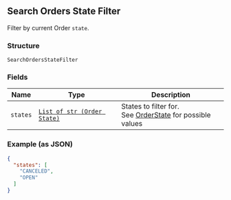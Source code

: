 ## Search Orders State Filter

Filter by current Order `state`.

### Structure

`SearchOrdersStateFilter`

### Fields

| Name | Type | Description |
|  --- | --- | --- |
| `states` | [`List of str (Order State)`](/doc/models/order-state.md) | States to filter for.<br>See [OrderState](#type-orderstate) for possible values |

### Example (as JSON)

```json
{
  "states": [
    "CANCELED",
    "OPEN"
  ]
}
```

